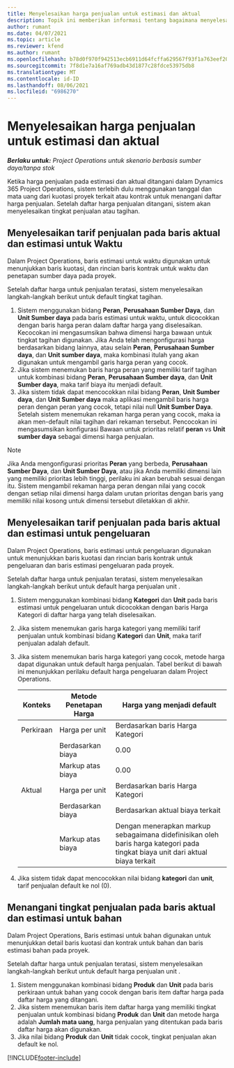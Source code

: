 ```yaml
---
title: Menyelesaikan harga penjualan untuk estimasi dan aktual
description: Topik ini memberikan informasi tentang bagaimana menyelesaikan tarif penjualan untuk estimasi dan aktual.
author: rumant
ms.date: 04/07/2021
ms.topic: article
ms.reviewer: kfend
ms.author: rumant
ms.openlocfilehash: b78d0f970f942513ecb6911d64fcffa629567f93f1a763eef20ca168080e4d02
ms.sourcegitcommit: 7f8d1e7a16af769adb43d1877c28fdce53975db8
ms.translationtype: MT
ms.contentlocale: id-ID
ms.lasthandoff: 08/06/2021
ms.locfileid: "6986270"
---
```

# <a name="resolve-sales-prices-for-estimates-and-actuals"></a>Menyelesaikan harga penjualan untuk estimasi dan aktual

_**Berlaku untuk:** Project Operations untuk skenario berbasis sumber daya/tanpa stok_

Ketika harga penjualan pada estimasi dan aktual ditangani dalam Dynamics 365 Project Operations, sistem terlebih dulu menggunakan tanggal dan mata uang dari kuotasi proyek terkait atau kontrak untuk menangani daftar harga penjualan. Setelah daftar harga penjualan ditangani, sistem akan menyelesaikan tingkat penjualan atau tagihan.

## <a name="resolve-sales-rates-on-actual-and-estimate-lines-for-time"></a>Menyelesaikan tarif penjualan pada baris aktual dan estimasi untuk Waktu

Dalam Project Operations, baris estimasi untuk waktu digunakan untuk menunjukkan baris kuotasi, dan rincian baris kontrak untuk waktu dan penetapan sumber daya pada proyek.

Setelah daftar harga untuk penjualan teratasi, sistem menyelesaikan langkah-langkah berikut untuk default tingkat tagihan.

1. Sistem menggunakan bidang **Peran**, **Perusahaan Sumber Daya**, dan **Unit Sumber daya** pada baris estimasi untuk waktu, untuk dicocokkan dengan baris harga peran dalam daftar harga yang diselesaikan. Kecocokan ini mengasumsikan bahwa dimensi harga bawaan untuk tingkat tagihan digunakan. Jika Anda telah mengonfigurasi harga berdasarkan bidang lainnya, atau selain **Peran**, **Perusahaan Sumber daya**, dan **Unit sumber daya**, maka kombinasi itulah yang akan digunakan untuk mengambil garis harga peran yang cocok.
2. Jika sistem menemukan baris harga peran yang memiliki tarif tagihan untuk kombinasi bidang **Peran**, **Perusahaan Sumber daya**, dan **Unit Sumber daya**, maka tarif biaya itu menjadi default.
3. Jika sistem tidak dapat mencocokkan nilai bidang **Peran**, **Unit Sumber daya**, dan **Unit Sumber daya** maka aplikasi mengambil baris harga peran dengan peran yang cocok, tetapi nilai null **Unit Sumber Daya**. Setelah sistem menemukan rekaman harga peran yang cocok, maka ia akan men-default nilai tagihan dari rekaman tersebut. Pencocokan ini mengasumsikan konfigurasi Bawaan untuk prioritas relatif **peran** vs **Unit sumber daya** sebagai dimensi harga penjualan.

> [!NOTE]
> Jika Anda mengonfigurasi prioritas **Peran** yang berbeda, **Perusahaan Sumber Daya**, dan **Unit Sumber Daya**, atau jika Anda memiliki dimensi lain yang memiliki prioritas lebih tinggi, perilaku ini akan berubah sesuai dengan itu. Sistem mengambil rekaman harga peran dengan nilai yang cocok dengan setiap nilai dimensi harga dalam urutan prioritas dengan baris yang memiliki nilai kosong untuk dimensi tersebut diletakkan di akhir.

## <a name="resolve-sales-rates-on-actual-and-estimate-lines-for-expense"></a>Menyelesaikan tarif penjualan pada baris aktual dan estimasi untuk pengeluaran

Dalam Project Operations, baris estimasi untuk pengeluaran digunakan untuk menunjukkan baris kuotasi dan rincian baris kontrak untuk pengeluaran dan baris estimasi pengeluaran pada proyek.

Setelah daftar harga untuk penjualan teratasi, sistem menyelesaikan langkah-langkah berikut untuk default harga penjualan unit .

1. Sistem menggunakan kombinasi bidang **Kategori** dan **Unit** pada baris estimasi untuk pengeluaran untuk dicocokkan dengan baris Harga Kategori di daftar harga yang telah diselesaikan.
2. Jika sistem menemukan garis harga kategori yang memiliki tarif penjualan untuk kombinasi bidang **Kategori** dan **Unit**, maka tarif penjualan adalah default.
3. Jika sistem menemukan baris harga kategori yang cocok, metode harga dapat digunakan untuk default harga penjualan. Tabel berikut di bawah ini menunjukkan perilaku default harga pengeluaran dalam Project Operations.

    | Konteks | Metode Penetapan Harga | Harga yang menjadi default |
    | --- | --- | --- |
    | Perkiraan | Harga per unit | Berdasarkan baris Harga Kategori |
    | &nbsp; | Berdasarkan biaya | 0.00 |
    | &nbsp; | Markup atas biaya | 0.00 |
    | Aktual | Harga per unit | Berdasarkan baris Harga Kategori |
    | &nbsp; | Berdasarkan biaya | Berdasarkan aktual biaya terkait |
    | &nbsp; | Markup atas biaya | Dengan menerapkan markup sebagaimana didefinisikan oleh baris harga kategori pada tingkat biaya unit dari aktual biaya terkait |

4. Jika sistem tidak dapat mencocokkan nilai bidang **kategori** dan **unit**, tarif penjualan default ke nol (0).

## <a name="resolve-sales-rates-on-actual-and-estimate-lines-for-material"></a>Menangani tingkat penjualan pada baris aktual dan estimasi untuk bahan

Dalam Project Operations, Baris estimasi untuk bahan digunakan untuk menunjukkan detail baris kuotasi dan kontrak untuk bahan dan baris estimasi bahan pada proyek.

Setelah daftar harga untuk penjualan teratasi, sistem menyelesaikan langkah-langkah berikut untuk default harga penjualan unit .

1. Sistem menggunakan kombinasi bidang **Produk** dan **Unit** pada baris perkiraan untuk bahan yang cocok dengan baris item daftar harga pada daftar harga yang ditangani.
2. Jika sistem menemukan baris item daftar harga yang memiliki tingkat penjualan untuk kombinasi bidang **Produk** dan **Unit** dan metode harga adalah **Jumlah mata uang**, harga penjualan yang ditentukan pada baris daftar harga akan digunakan.
3. Jika nilai bidang **Produk** dan **Unit** tidak cocok, tingkat penjualan akan default ke nol.



[!INCLUDE[footer-include](../includes/footer-banner.md)]
